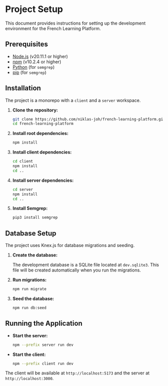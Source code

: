 # Project Setup

This document provides instructions for setting up the development environment for the French Learning Platform.

## Prerequisites

- [Node.js](https://nodejs.org/) (v20.11.1 or higher)
- [npm](https://www.npmjs.com/) (v10.2.4 or higher)
- [Python](https://www.python.org/) (for `semgrep`)
- [pip](https://pip.pypa.io/en/stable/installation/) (for `semgrep`)

## Installation

The project is a monorepo with a `client` and a `server` workspace.

1.  **Clone the repository:**

    ```bash
    git clone https://github.com/niklas-joh/french-learning-platform.git
    cd french-learning-platform
    ```

2.  **Install root dependencies:**

    ```bash
    npm install
    ```

3.  **Install client dependencies:**

    ```bash
    cd client
    npm install
    cd ..
    ```

4.  **Install server dependencies:**

    ```bash
    cd server
    npm install
    cd ..
    ```

5.  **Install Semgrep:**

    ```bash
    pip3 install semgrep
    ```

## Database Setup

The project uses Knex.js for database migrations and seeding.

1.  **Create the database:**

    The development database is a SQLite file located at `dev.sqlite3`. This file will be created automatically when you run the migrations.

2.  **Run migrations:**

    ```bash
    npm run migrate
    ```

3.  **Seed the database:**

    ```bash
    npm run db:seed
    ```

## Running the Application

-   **Start the server:**

    ```bash
    npm --prefix server run dev
    ```

-   **Start the client:**

    ```bash
    npm --prefix client run dev
    ```

The client will be available at `http://localhost:5173` and the server at `http://localhost:3000`.

